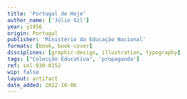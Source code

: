 ```yaml
---
title: 'Portugal de Hoje'
author_name: ['Júlio Gil']
year: y1956
origin: Portugal
publisher: 'Ministério da Educação Nacional'
formats: [book, book-cover]
disciplines: [graphic-design, illustration, typography]
tags: ["Colecção Educativa", 'propaganda']
ref: sol-030-0152
wip: false
layout: artifact
date_added: 2022-10-06
---
```

